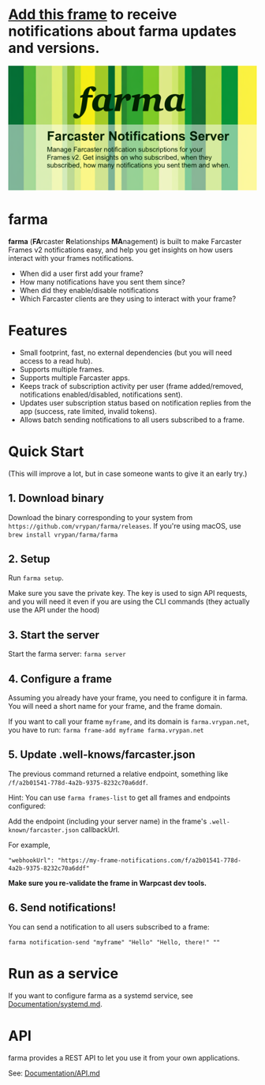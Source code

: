# [Add this frame](https://warpcast.com/~/frames/launch?domain=farma.vrypan.net) to receive notifications about farma updates and versions.

![farma-git-social](farma-git-social.png)

# farma

**farma** (**FA**rcaster **R**elationships **MA**nagement) is built to make Farcaster Frames v2
notifications easy, and help you get insights on how users interact with your
frames notifications.

- When did a user first add your frame?
- How many notifications have you sent them since?
- When did they enable/disable notifications
- Which Farcaster clients are they using to interact with your frame?

# Features
- Small footprint, fast, no external dependencies (but you will need access to a read hub).
- Supports multiple frames.
- Supports multiple Farcaster apps.
- Keeps track of subscription activity per user (frame added/removed, notifications enabled/disabled, notifications sent).
- Updates user subscription status based on notification replies from the app (success, rate limited, invalid tokens).
- Allows batch sending notifications to all users subscribed to a frame.

# Quick Start

(This will improve a lot, but in case someone wants to give it an early try.)

## 1. Download binary
Download the binary corresponding to your system from `https://github.com/vrypan/farma/releases`.
If you're using macOS, use `brew install vrypan/farma/farma`

## 2. Setup
Run `farma setup`.

Make sure you save the private key. The key is used to sign API requests,
and you will need it even if you are using the CLI commands (they actually use the API
under the hood)

## 3. Start the server
Start the farma server: `farma server`

## 4. Configure a frame
Assuming you already have your frame, you need to configure it in farma.
You will need a short name for your frame, and the frame domain.

If you want to call your frame `myframe`, and its domain is `farma.vrypan.net`, you have to run:
`farma frame-add myframe farma.vrypan.net`

## 5. Update .well-knows/farcaster.json
The previous command returned a relative endpoint, something like `/f/a2b01541-778d-4a2b-9375-8232c70a6ddf`.

Hint: You can use `farma frames-list` to get all frames and endpoints configured:

Add the endpoint (including your server name) in the frame's `.well-known/farcaster.json` callbackUrl.

For example,

```
"webhookUrl": "https://my-frame-notifications.com/f/a2b01541-778d-4a2b-9375-8232c70a6ddf"
```

**Make sure you re-validate the frame in Warpcast dev tools.**

## 6. Send notifications!
You can send a notification to all users subscribed to a frame:

```
farma notification-send "myframe" "Hello" "Hello, there!" ""
```

# Run as a service
If you want to configure farma as a systemd service, see [Documentation/systemd.md](Documentation/systemd.md).

# API
farma provides a REST API to let you use it from your own applications.

See: [Documentation/API.md](Documentation/API.md)

